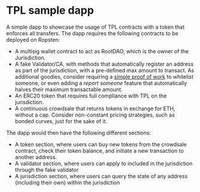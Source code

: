 # TPL sample dapp

A simple dapp to showcase the usage of TPL contracts with a token that enforces all transfers. The dapp requires the following contracts to be deployed on Ropsten:

* A multisig wallet contract to act as RootDAO, which is the owner of the Jurisdiction.
* A fake Validator/CA, with methods that automatically register an address as part of the jurisdiction, with a pre-defined max amount to transact. As additional goodies, consider requiring a [simple proof of work](https://github.com/OpenZeppelin/zeppelin-solidity/issues/727) to whitelist someone, or even adding a _report someone_ feature that automatically halves their maximum transactable amount.
* An ERC20 token that requires full compliance with TPL on the jurisdiction.
* A continuous crowdsale that returns tokens in exchange for ETH, without a cap. Consider non-constant pricing strategies, such as bonded curves, just for the sake of it.

The dapp would then have the following different sections:

* A token section, where users can buy new tokens from the crowdsale contract, check their token balance, and initiate a new transaction to another address.
* A validator section, where users can apply to included in the jurisdiction through the fake validator
* A jurisdiction section, where users can query the state of any address (including their own) within the jurisdiction
